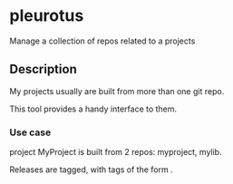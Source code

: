 # pleurotus
Manage a collection of repos related to a projects

## Description

My projects usually are built from more than one git repo. 

This tool provides a handy interface to them.

### Use case

project MyProject is built from 2 repos: myproject, mylib.

Releases are tagged, with tags of the form <prefix><version>.


